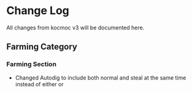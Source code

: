 # Change Log
All changes from kocmoc v3 will be documented here.

## Farming Category
### Farming Section
- Changed Autodig to include both normal and steal at the same time instead of either or
